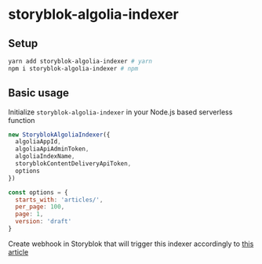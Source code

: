 # storyblok-algolia-indexer

## Setup

```sh
yarn add storyblok-algolia-indexer # yarn
npm i storyblok-algolia-indexer # npm
```

## Basic usage

Initialize `storyblok-algolia-indexer` in your Node.js based serverless function

```javascript
new StoryblokAlgoliaIndexer({
  algoliaAppId,
  algoliaApiAdminToken,
  algoliaIndexName,
  storyblokContentDeliveryApiToken,
  options
})
```

```js
const options = {
  starts_with: 'articles/',
  per_page: 100,
  page: 1,
  version: 'draft'
}
```

Create webhook in Storyblok that will trigger this indexer accordingly to [this article](https://www.storyblok.com/tp/index-storyblok-algolia)